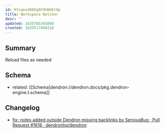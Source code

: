 ```yaml
---
id: KYzqosd80Xg8C0kNUblOp
title: Workspace Watcher
desc: ''
updated: 1635785345060
created: 1635517498318
---
```


## Summary

Reload files as needed

## Schema
- related: [[Schema|dendron://dendron.docs/pkg.dendron-engine.t.schema]]

## Changelog
- [fix: notes added outside Dendron missing backlinks by SeriousBug · Pull Request #1618 · dendronhq/dendron](https://github.com/dendronhq/dendron/pull/1618)
